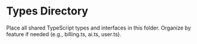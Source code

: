 # Types Directory

Place all shared TypeScript types and interfaces in this folder. Organize by feature if needed (e.g., billing.ts, ai.ts, user.ts). 